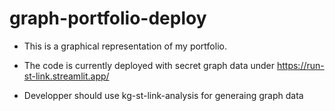 # graph-portfolio-deploy

- This is a graphical representation of my portfolio. 

- The code is currently deployed with secret graph data under
       https://run-st-link.streamlit.app/

- Developper should use kg-st-link-analysis for generaing graph data

